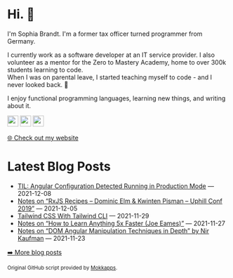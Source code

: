 <h1>Hi. 👋</h1>
<p>I'm Sophia Brandt. I'm a former tax officer turned programmer from Germany.</p>
<p>I currently work as a software developer at an IT service provider. I also volunteer as a mentor for the Zero to Mastery Academy, home to over 300k students learning to code.<br>
When I was on parental leave, I started teaching myself to code - and I never looked back. 💜</p>
<p>I enjoy functional programming languages, learning new things, and writing about it.</p>
<p><a href="https://www.twitter.com/hisophiabrandt"><img src="https://img.shields.io/badge/twitter-%231DA1F2.svg?&style=for-the-badge&logo=twitter&logoColor=white" height=25></a> <a href="https://www.linkedin.com/in/sophiabrandt"><img src="https://img.shields.io/badge/linkedin-%230077B5.svg?&style=for-the-badge&logo=linkedin&logoColor=white" height=25></a> <a href="https://dev.to/sophiabrandt"><img src="https://img.shields.io/badge/DEV.TO-%230A0A0A.svg?&style=for-the-badge&logo=dev-dot-to&logoColor=white" height=25></a></p>
<p><a href="https://www.sophiabrandt.com">🌐 Check out my website</a></p>
<h1>Latest Blog Posts</h1>
  <ul>
    <li><a href=https://www.rockyourcode.com/til-angular-configuration-detected-running-in-production-mode/>TIL: Angular Configuration Detected Running in Production Mode</a> — 2021-12-08</li><li><a href=https://www.rockyourcode.com/notes-on-rxjs-recipes-from-uphill-conf-2019/>Notes on “RxJS Recipes – Dominic Elm & Kwinten Pisman – Uphill Conf 2019”</a> — 2021-12-05</li><li><a href=https://www.rockyourcode.com/tailwind-css-with-tailwind-cli/>Tailwind CSS With Tailwind CLI</a> — 2021-11-29</li><li><a href=https://www.rockyourcode.com/notes-on-how-to-learn-anything-5x-faster/>Notes on “How to Learn Anything 5x Faster (Joe Eames)”</a> — 2021-11-27</li><li><a href=https://www.rockyourcode.com/notes-on-angular-dom-manipulation-techniques-in-depth/>Notes on “DOM Angular Manipulation Techniques in Depth” by Nir Kaufman</a> — 2021-11-23</li>
  </ul>
<p><a href="https://www.rockyourcode.com">➡️ More blog posts</a></p>
<p><small>Original GitHub script provided by <a href="https://github.com/Mokkapps">Mokkapps</a>.</small></p>
